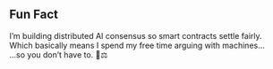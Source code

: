 ## Fun Fact

I’m building distributed AI consensus so smart contracts settle fairly.  
Which basically means I spend my free time arguing with machines…  
…so you don’t have to. 🤖⚖️

